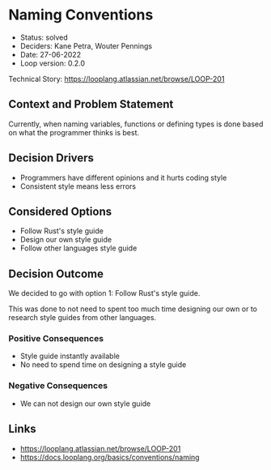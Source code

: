 # Naming Conventions

* Status: solved 
* Deciders: Kane Petra, Wouter Pennings
* Date: 27-06-2022
* Loop version: 0.2.0

Technical Story: https://looplang.atlassian.net/browse/LOOP-201

## Context and Problem Statement

Currently, when naming variables, functions or defining types is done based on what the programmer thinks is best.

## Decision Drivers

* Programmers have different opinions and it hurts coding style
* Consistent style means less errors

## Considered Options

* Follow Rust's style guide
* Design our own style guide
* Follow other languages style guide

## Decision Outcome

We decided to go with option 1: Follow Rust's style guide.

This was done to not need to spent too much time designing our own or to research style guides from other languages.

### Positive Consequences <!-- optional -->

* Style guide instantly available
* No need to spend time on designing a style guide

### Negative Consequences <!-- optional -->

* We can not design our own style guide


## Links

* https://looplang.atlassian.net/browse/LOOP-201
* https://docs.looplang.org/basics/conventions/naming